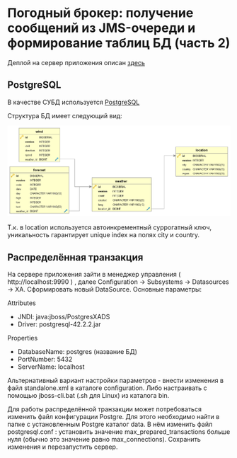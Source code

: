 Погодный брокер: получение сообщений из JMS-очереди и формирование таблиц БД (часть 2)
=======================
Деплой на сервер приложения описан [здесь](https://github.com/goryacms/weather_queue/blob/master/README.md)

PostgreSQL 
 - 
В качестве СУБД используется [PostgreSQL](https://postgrespro.ru/windows)

Структура БД имеет следующий вид:

![ER-диаграмма](img/er.png)

Т.к. в location используется автоинкрементный суррогатный ключ, 
уникальность гарантирует  unique index на полях city и country.

Распределённая транзакция 
 -
На сервере приложения зайти в менеджер управления ( http://localhost:9990 ) , далее Configuration -> Subsystems -> Datasources -> XA.
Сформировать новый DataSource. Основные параметры:

Attributes
 - JNDI:
   java:jboss/PostgresXADS
 - Driver:
    postgresql-42.2.2.jar
    
Properties
 - DatabaseName:
   postgres (название БД)
 - PortNumber:
   5432
 - ServerName:
   localhost

Альтернативный вариант настройки параметров - внести изменения в файл standalone.xml в каталоге configuration. 
Либо настраивать с помощью jboss-cli.bat (.sh для Linux) из каталога bin.
   
Для работы распределённой транзакции может потребоваться изменить файл конфигурации Postgre. 
Для этого необходимо найти в папке с установленным Postgre каталог data. В нём изменить файл 
postgresql.conf : установить значение max_prepared_transactions больше нуля (обычно это значение равно max_connections). 
Сохранить изменения и перезапустить сервер.   